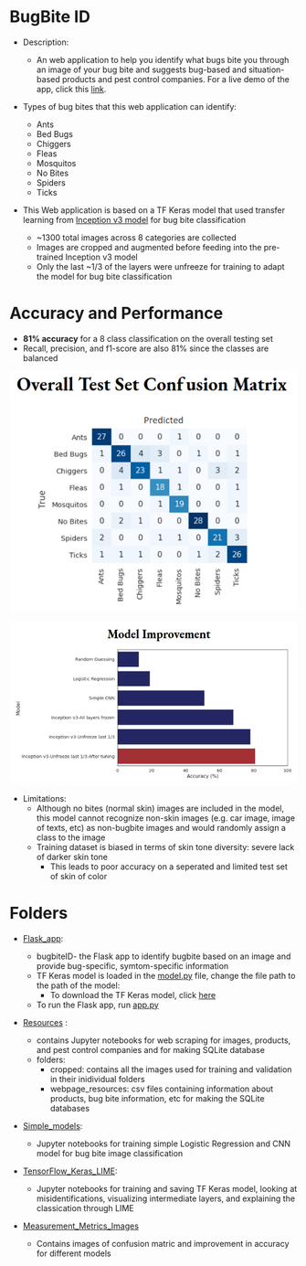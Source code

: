 # BugBite ID

* Description:
    * An web application to help you identify what bugs bite you through an image of your bug bite and suggests bug-based and situation-based products and pest control companies. For a live demo of the app, click this [link](http://insightfulanalytics.website).


* Types of bug bites that this web application can identify:
    * Ants
    * Bed Bugs
    * Chiggers
    * Fleas
    * Mosquitos
    * No Bites
    * Spiders
    * Ticks

* This Web application is based on a TF Keras model that used transfer learning from <a href="https://arxiv.org/abs/1512.00567">Inception v3 model</a> for bug bite classification
    * ~1300 total images across 8 categories are collected
    * Images are cropped and augmented before feeding into the pre-trained Inception v3 model
    * Only the last ~1/3 of the layers were unfreeze for training to adapt the model for bug bite classification

# Accuracy and Performance
* **81% accuracy** for a 8 class classification on the overall testing set
* Recall, precision, and f1-score are also 81% since the classes are balanced

![alt text](Measurement_Metrics_Images/confusion_matrix.png "Overall Test Set Confusion Matrix")

![alt text](Measurement_Metrics_Images/model_improvement.png "Model Improvement")

* Limitations:
    * Although no bites (normal skin) images are included in the model, this model cannot recognize non-skin images (e.g. car image, image of texts, etc) as non-bugbite images and would randomly assign a class to the image
    * Training dataset is biased in terms of skin tone diversity: severe lack of darker skin tone
        * This leads to poor accuracy on a seperated and limited test set of skin of color
# Folders

* [Flask_app](./Flask_app):
    * bugbiteID- the Flask app to identify bugbite based on an image and provide bug-specific, symtom-specific information
    * TF Keras model is loaded in the [model.py](./Flask_app/bugbiteID/model.py) file, change the file path to the path of the model:
        * To download the TF Keras model, click <a href="https://drive.google.com/file/d/1XYy3ltdV0zzBVYRU2ggnp4MsNvnlWriX/view?usp=sharing">here</a>
    * To run the Flask app, run [app.py](./Flask_app/bugbiteID/app.py)


* [Resources](./Resources) :
    * contains Jupyter notebooks for web scraping for images, products, and pest control companies and for making SQLite database
    * folders:
        * cropped: contains all the images used for training and validation in their inidividual folders
        * webpage_resources: csv files containing information about products, bug bite information, etc for making the SQLite databases

* [Simple_models](./Simple_models):
    * Jupyter notebooks for training simple Logistic Regression and CNN model for bug bite image classification

* [TensorFlow_Keras_LIME](./TensorfFlow_Keras_LIME): 
    * Jupyter notebooks for training and saving TF Keras model, looking at misidentifications, visualizing intermediate layers, and explaining the classication through LIME

* [Measurement_Metrics_Images](.Measurement_Metrics_Images)
    * Contains images of confusion matric and improvement in accuracy for different models
